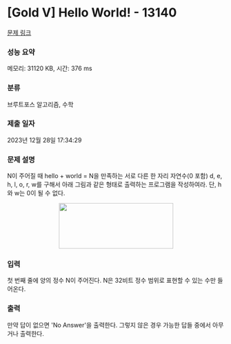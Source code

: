 # [Gold V] Hello World! - 13140 

[문제 링크](https://www.acmicpc.net/problem/13140) 

### 성능 요약

메모리: 31120 KB, 시간: 376 ms

### 분류

브루트포스 알고리즘, 수학

### 제출 일자

2023년 12월 28일 17:34:29

### 문제 설명

<p>N이 주어질 때 hello + world = N을 만족하는 서로 다른 한 자리 자연수(0 포함) d, e, h, l, o, r, w를 구해서 아래 그림과 같은 형태로 출력하는 프로그램을 작성하여라. 단, h와 w는 0이 될 수 없다.</p>

<p style="text-align:center"><img alt="" src="https://onlinejudgeimages.s3-ap-northeast-1.amazonaws.com/problem/13140/H_term.png" style="height:106px; width:265px"></p>

### 입력 

 <p>첫 번째 줄에 양의 정수 N이 주어진다. N은 32비트 정수 범위로 표현할 수 있는 수만 들어온다.</p>

### 출력 

 <p>만약 답이 없으면 'No Answer'을 출력한다. 그렇지 않은 경우 가능한 답들 중에서 아무거나 출력한다.</p>

